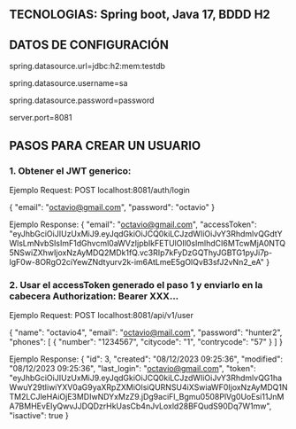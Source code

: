 ##  TECNOLOGIAS: Spring boot, Java 17, BDDD H2

##  DATOS DE CONFIGURACIÓN
spring.datasource.url=jdbc:h2:mem:testdb

spring.datasource.username=sa

spring.datasource.password=password

server.port=8081

## PASOS PARA CREAR UN USUARIO

### 1. Obtener el JWT generico:

Ejemplo Request:
POST localhost:8081/auth/login

{
  "email": "octavio@gmail.com",
  "password": "octavio"
}

Ejemplo Response:
{
  "email": "octavio@gmail.com",
  "accessToken": "eyJhbGciOiJIUzUxMiJ9.eyJqdGkiOiJCQ0kiLCJzdWIiOiJvY3RhdmlvQGdtYWlsLmNvbSIsImF1dGhvcml0aWVzIjpbIkFETUlOIl0sImlhdCI6MTcwMjA0NTQ5NSwiZXhwIjoxNzAyMDQ2MDk1fQ.vc3RIp7kFyDzGQThyJGBTG1pyJi7p-lgF0w-8ORgO2ciYewZNdtyurv2k-im6AtLmeE5gOlQvB3sfJ2vNn2_eA"
}

### 2. Usar el accessToken generado el paso 1 y enviarlo en la cabecera Authorization: Bearer XXX...

Ejemplo Request:
POST localhost:8081/api/v1/user

{
  "name": "octavio4",
  "email": "octavio@mail.com",
  "password": "hunter2",
  "phones": [
    {
      "number": "1234567",
      "citycode": "1",
      "contrycode": "57"
    }
  ]
}

Ejemplo Response:
{
  "id": 3,
  "created": "08/12/2023 09:25:36",
  "modified": "08/12/2023 09:25:36",
  "last_login": "octavio@gmail.com",
  "token": "eyJhbGciOiJIUzUxMiJ9.eyJqdGkiOiJCQ0kiLCJzdWIiOiJvY3RhdmlvQG1haWwuY29tIiwiYXV0aG9yaXRpZXMiOlsiQURNSU4iXSwiaWF0IjoxNzAyMDQ1NTM2LCJleHAiOjE3MDIwNDYxMzZ9.jDg9aciFl_Bgmu0508PlVg0UoEsi11JnMA7BMHEvEIyQwvJJDQDzrHkUasCb4nJvLoxld28BFQudS90Dq7W1mw",
  "isactive": true
}
